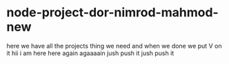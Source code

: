 # node-project-dor-nimrod-mahmod-new
here we have all the projects thing we need and when we done we put V on it
hii i am here
here again
agaaaain
jush push it
jush push it